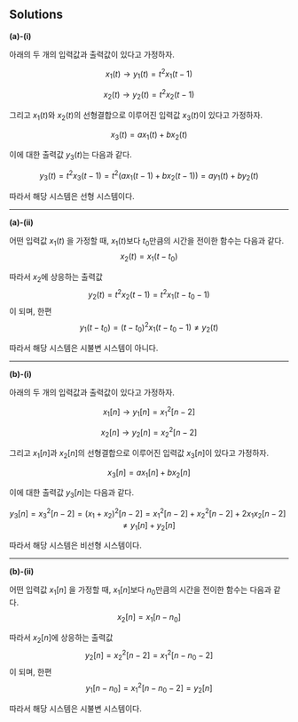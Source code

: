 ## Solutions

**(a)-(i)**

아래의 두 개의 입력값과 출력값이 있다고 가정하자.

$$x_1(t) → y_1(t) = t^2x_1(t-1)$$

$$x_2(t) → y_2(t) = t^2x_2(t-1)$$

그리고 $x_1(t)$와 $x_2(t)$의 선형결합으로 이루어진 입력값 $x_3(t)$이 있다고 가정하자.

$$x_3(t) = ax_1(t) + bx_2(t)$$

이에 대한 출력값 $y_3(t)$는 다음과 같다.

$$y_3(t) = t^2x_3(t-1) = t^2(ax_1(t-1) + bx_2(t-1)) = ay_1(t) + by_2(t)$$

따라서 해당 시스템은 선형 시스템이다.

***

**(a)-(ii)** 

어떤 입력값 $x_1(t)$ 을 가정할 때, $x_1(t)$보다 $t_0$만큼의 시간을 전이한 함수는 다음과 같다.
$$x_2(t) = x_1(t-t_0)$$

따라서 $x_2$에 상응하는 출력값 
$$y_2(t) = t^2x_2(t-1) = t^2x_1(t-t_0-1)$$
이 되며, 한편
$$y_1(t-t_0) = (t-t_0)^2x_1(t-t_0-1) \neq y_2(t)$$

따라서 해당 시스템은 시불변 시스템이 아니다.

***

**(b)-(i)**

아래의 두 개의 입력값과 출력값이 있다고 가정하자.

$$x_1[n] → y_1[n] = x_1^2[n-2]$$

$$x_2[n] → y_2[n] = x_2^2[n-2]$$

그리고 $x_1[n]$과 $x_2[n]$의 선형결합으로 이루어진 입력값 $x_3[n]$이 있다고 가정하자.

$$x_3[n] = ax_1[n] + bx_2[n]$$

이에 대한 출력값 $y_3[n]$는 다음과 같다.

$$y_3[n] = x_3^2[n-2] = (x_1+x_2)^2[n-2] = x_1^2[n-2] + x_2^2[n-2] + 2x_1x_2[n-2] \neq y_1[n] + y_2[n]$$

따라서 해당 시스템은 비선형 시스템이다.
***

**(b)-(ii)** 

어떤 입력값 $x_1[n]$ 을 가정할 때, $x_1[n]$보다 $n_0$만큼의 시간을 전이한 함수는 다음과 같다.
$$x_2[n] = x_1[n-n_0]$$

따라서 $x_2[n]$에 상응하는 출력값 
$$y_2[n] = x_2^2[n-2] = x_1^2[n-n_0-2]$$
이 되며, 한편
$$y_1[n-n_0] = x_1^2[n-n_0-2] = y_2[n]$$

따라서 해당 시스템은 시불변 시스템이다.
